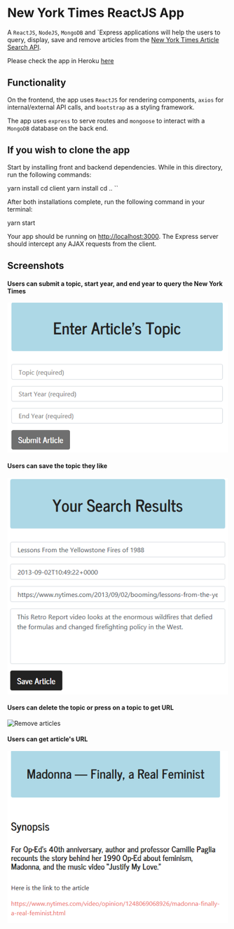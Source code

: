 # New York Times ReactJS App 

A `ReactJS`, `NodeJS`, `MongoDB` and `Express applications will help the users to query, display, save and remove articles from the [New York Times Article Search API](http://developer.nytimes.com/).

Please check the app in Heroku [here](https://)


## Functionality

On the frontend, the app uses `ReactJS` for rendering components, `axios` for internal/external API calls, and `bootstrap` as a styling framework.

The app uses `express` to serve routes and `mongoose` to interact with a `MongoDB` database on the back end.

## If you wish to clone the app 

Start by installing front and backend dependencies. While in this directory, run the following commands:

yarn install
cd client
yarn install
cd ..
``

After both installations complete, run the following command in your terminal:

yarn start

Your app should be running on <http://localhost:3000>. The Express server should intercept any AJAX requests from the client.




## Screenshots
#### Users can submit a topic, start year, and end year to query the New York Times
![Query Articles](/screenshots/query_articles.png)

#### Users can save the topic they like
![Save Articles](/screenshots/save_articles.png)

#### Users can delete the topic or press on a topic to get URL
![Remove articles](/screenshots/remove_article.png)


#### Users can get article's URL
![Get URL](/screenshots/get_url.png)


